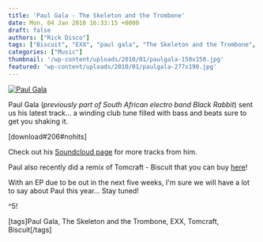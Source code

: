 ```yaml
---
title: 'Paul Gala - The Skeleton and the Trombone'
date: Mon, 04 Jan 2010 16:33:15 +0000
draft: false
authors: ["Rick Disco"]
tags: ["Biscuit", "EXX", "paul gala", "The Skeleton and the Trombone", "Tomcraft"]
categories: ["Music"]
thumbnail: '/wp-content/uploads/2010/01/paulgala-150x150.jpg'
featured: 'wp-content/uploads/2010/01/paulgala-277x190.jpg'
---
```


[![](/wp-content/uploads/2010/01/paulgala.jpg "Paul Gala")](/wp-content/uploads/2010/01/paulgala.jpg)

Paul Gala (_previously part of South African electro band Black Rabbit_) sent us his latest track... a winding club tune filled with bass and beats sure to get you shaking it.

\[download#206#nohits\]

Check out his [Soundcloud page](http://soundcloud.com/paulgala "Paul Gala on Soundcloud") for more tracks from him.

Paul also recently did a remix of Tomcraft - Biscuit that you can buy [here](http://www.djdownload.com/mp3-detail/Tomcraft/Biscuit/Exx+Germany/961431 "Tomcraft - Biscuit Remix")!

With an EP due to be out in the next five weeks, I'm sure we will have a lot to say about Paul this year... Stay tuned!

^5!

\[tags\]Paul Gala, The Skeleton and the Trombone, EXX, Tomcraft, Biscuit\[/tags\]